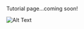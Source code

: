 Tutorial page...coming soon!

![Alt Text](https://media.tenor.com/images/8b94b2d480baf98564965767f2e94b23/tenor.gif)